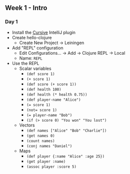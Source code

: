 ## Week 1 - Intro

### Day 1

* Install the [Cursive](https://cursiveclojure.com/staging/userguide/) IntelliJ plugin
* Create hello-clojure
  * Create New Project -> Leiningen
* Add "REPL" configuration
  * Edit Configurations... -> Add -> Clojure REPL -> Local
  * Name: `REPL`
* Use the REPL
  * Scalar variables
    * `(def score 1)`
    * `(+ score 1)`
    * `(def score (+ score 1))`
    * `(def health 100)`
    * `(def health (* health 0.75))`
    * `(def player-name "Alice")`
    * `(= score 1)`
    * `(not= score 1)`
    * `(= player-name "Bob")`
    * `(if (> score 0) "You won" "You lost")`
  * Vectors
    * `(def names ["Alice" "Bob" "Charlie"])`
    * `(get names 0)`
    * `(count names)`
    * `(conj names "Daniel")`
  * Maps
    * `(def player {:name "Alice" :age 25})`
    * `(get player :name)`
    * `(assoc player :score 5)`
